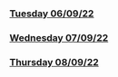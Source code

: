### [Tuesday 06/09/22](https://github.com/kennethpHN/core-code-from-scratch/tree/main/week8/Tuesday-06-09-22)

### [Wednesday 07/09/22](https://github.com/kennethpHN/core-code-from-scratch/tree/main/week8/Wednesday-07-09-22)

### [Thursday 08/09/22](https://github.com/kennethpHN/core-code-from-scratch/tree/main/week8/Tuesday-08-09-22)
